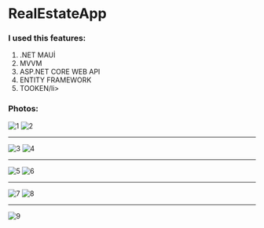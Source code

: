 # RealEstateApp

### I used this features:

<ol>
    <li>.NET MAUİ</li>
    <li>MVVM</li>
    <li>ASP.NET CORE WEB API</li>
    <li>ENTITY FRAMEWORK</li>
    <li>TOOKEN/li>
</ol>

### Photos:

![1](https://github.com/batuhan023/RealEstateApp2/assets/92747705/317e9ad3-5bcc-43b6-ab0a-356a597d61e2)                      ![2](https://github.com/batuhan023/RealEstateApp2/assets/92747705/159679fd-07bd-4913-bc8b-f70b88ba6209)

												            
-------------------------------------------------------------------------------------------------------													   
													   
![3](https://github.com/batuhan023/RealEstateApp2/assets/92747705/b5656e7d-8c87-4d93-ad51-c38f1ea85ae5)                      ![4](https://github.com/batuhan023/RealEstateApp2/assets/92747705/1a4b9ee8-c8ec-4188-9fd1-bcf0eb0f0026)



-------------------------------------------------------------------------------------------------------	

![5](https://github.com/batuhan023/RealEstateApp2/assets/92747705/b1f4a500-b2b0-42f1-96db-1572902f5975)                      ![6](https://github.com/batuhan023/RealEstateApp2/assets/92747705/9b99eb50-7e41-491b-8a41-890a037b023e)


-------------------------------------------------------------------------------------------------------	

![7](https://github.com/batuhan023/RealEstateApp2/assets/92747705/a2a9d73b-54bc-40dd-ad7f-42c296f6a020)                       ![8](https://github.com/batuhan023/RealEstateApp2/assets/92747705/bc748b5d-982c-4b9e-a113-e9e94bdf3e09)


-------------------------------------------------------------------------------------------------------	

![9](https://github.com/batuhan023/RealEstateApp2/assets/92747705/515948c8-d560-41d1-a180-6126af716b02)



